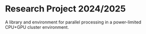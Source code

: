 # Research Project 2024/2025

A library and environment for parallel processing in a power-limited CPU+GPU
cluster environment.
